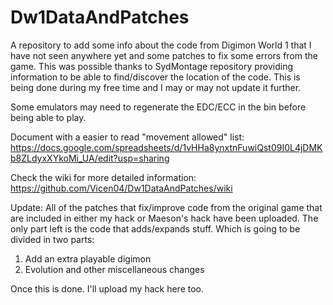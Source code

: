 # Dw1DataAndPatches
A repository to add some info about the code from Digimon World 1 that I have not seen anywhere yet and some patches to fix some errors from the game.
This was possible thanks to SydMontage repository providing information to be able to find/discover the location of the code. 
This is being done during my free time and I may or may not update it further.

Some emulators may need to regenerate the EDC/ECC in the bin before being able to play.

Document with a easier to read "movement allowed" list: https://docs.google.com/spreadsheets/d/1vHHa8ynxtnFuwiQst09I0L4jDMKb8ZLdyxXYkoMi_UA/edit?usp=sharing

Check the wiki for more detailed information: 
https://github.com/Vicen04/Dw1DataAndPatches/wiki

Update: All of the patches that fix/improve code from the original game that are included in either my hack or Maeson's hack have been uploaded. The only part left is the code that adds/expands stuff. Which is going to be divided in two parts:

1. Add an extra playable digimon
2. Evolution and other miscellaneous changes

Once this is done. I'll upload my hack here too.
